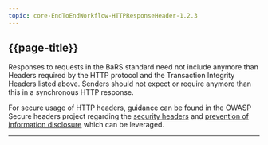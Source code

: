 ```yaml
---
topic: core-EndToEndWorkflow-HTTPResponseHeader-1.2.3
---
```



## {{page-title}}

Responses to requests in the BaRS standard need not include anymore than Headers required by the HTTP protocol and the Transaction Integrity Headers listed above. Senders should not expect or require anymore than this in a synchronous HTTP response.

For secure usage of HTTP headers, guidance can be found in the OWASP Secure headers project regarding the [security headers](https://owasp.org/www-project-secure-headers/#div-headers) and [prevention of information disclosure](https://owasp.org/www-project-secure-headers/#div-bestpractices) which can be leveraged.

<hr>
<br>